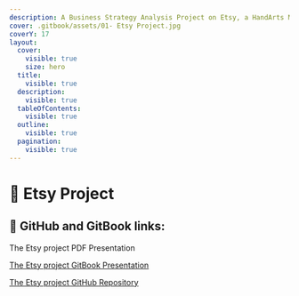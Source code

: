 ```yaml
---
description: A Business Strategy Analysis Project on Etsy, a HandArts Marketplace
cover: .gitbook/assets/01- Etsy Project.jpg
coverY: 17
layout:
  cover:
    visible: true
    size: hero
  title:
    visible: true
  description:
    visible: true
  tableOfContents:
    visible: true
  outline:
    visible: true
  pagination:
    visible: true
---
```


# 📙 Etsy Project

## 🔗 GitHub and GitBook links:

The Etsy project PDF Presentation

[The Etsy project GitBook Presentation](https://maede.gitbook.io/etsy-project)

[The Etsy project GitHub Repository](https://github.com/Maedeam/Etsy-Project)
